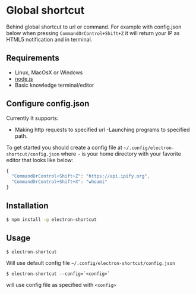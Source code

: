 # Global shortcut

Behind global shortcut to url or command. For example with config.json below when pressing `CommandOrControl+Shift+Z` it will return your IP as HTML5 notification and in terminal.

## Requirements

- Linux, MacOsX or Windows
- [node.js](https://nodejs.org/en/download/)
- Basic knowledge terminal/editor

## Configure config.json

Currently It supports:

- Making http requests to specified url
 -Launching programs to specified path. 
 
To get started you should create a config file at `~/.config/electron-shortcut/config.json` where `~` is your home directory with your favorite editor that looks like below:
 
```javascript
{
  "CommandOrControl+Shift+Z": "https://api.ipify.org",
  "CommandOrControl+Shift+X": "whoami"
}
```


## Installation

```bash
$ npm install -g electron-shortcut
```

## Usage

```bash
$ electron-shortcut
```

Will use default config file `~/.config/electron-shortcut/config.json`
 
```
$ electron-shortcut --config=`<config>`
```

will use config file as specified with `<config>`
